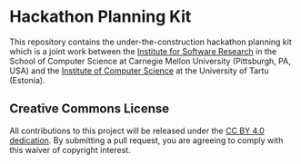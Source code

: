 # Hackathon Planning Kit

This repository contains the under-the-construction hackathon planning kit which is a joint work between the [Institute for Software Research](https://www.isri.cmu.edu/) in the School of Computer Science at Carnegie Mellon University (Pittsburgh, PA, USA) and the [Institute of Computer Science](https://www.cs.ut.ee/en) at the University of Tartu (Estonia).

## Creative Commons License

All contributions to this project will be released under the [CC BY 4.0 dedication](https://creativecommons.org/licenses/by/4.0/). By submitting a pull request, you are agreeing to comply with this waiver of copyright interest.
